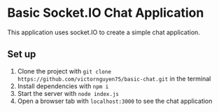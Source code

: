 # Basic Socket.IO Chat Application

This application uses socket.IO to create a simple chat application.

## Set up
1. Clone the project with `git clone https://github.com/victornguyen75/basic-chat.git` in the terminal
2. Install dependencies with `npm i`
3. Start the server with `node index.js`
4. Open a browser tab with `localhost:3000` to see the chat application